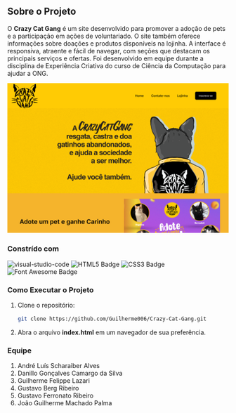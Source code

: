## Sobre o Projeto

O **Crazy Cat Gang** é um site desenvolvido para promover a adoção de pets e a participação em ações de voluntariado. O site também oferece informações sobre doações e produtos disponíveis na lojinha. A interface é responsiva, atraente e fácil de navegar, com seções que destacam os principais serviços e ofertas. Foi desenvolvido em equipe durante a disciplina de Experiência Criativa do curso de Ciência da Computação para ajudar a ONG.

![hero-image]

### Constrído com

![visual-studio-code]
![HTML5 Badge]
![CSS3 Badge]
![Font Awesome Badge]

### Como Executar o Projeto

1. Clone o repositório:

   ```sh
   git clone https://github.com/Guilherme006/Crazy-Cat-Gang.git
   ```

2. Abra o arquivo **index.html** em um navegador de sua preferência.

### Equipe

1. André Luís Scharaiber Alves
2. Danillo Gonçalves Camargo da Silva
3. Guilherme Felippe Lazari
4. Gustavo Berg Ribeiro
5. Gustavo Ferronato Ribeiro
6. João Guilherme Machado Palma

<!-- Badges -->
[visual-studio-code]: https://img.shields.io/badge/Visual%20Studio%20Code-007ACC?logo=visualstudiocode&logoColor=fff&style=for-the-badge
[HTML5 Badge]: https://img.shields.io/badge/HTML5-E34F26?logo=html5&logoColor=fff&style=for-the-badge
[CSS3 Badge]: https://img.shields.io/badge/CSS3-1572B6?logo=css3&logoColor=fff&style=for-the-badge
[Font Awesome Badge]: https://img.shields.io/badge/Font%20Awesome-538DD7?logo=fontawesome&logoColor=fff&style=for-the-badge

<!-- Images -->
[hero-image]: /image/ong_pagina_inicial.png

